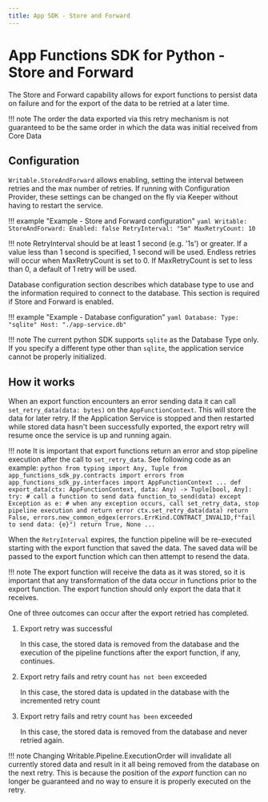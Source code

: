 ```yaml
---
title: App SDK - Store and Forward
---
```


# App Functions SDK for Python - Store and Forward

The Store and Forward capability allows for export functions to persist data on failure and for the export of the data to be retried at a later time. 

!!! note
    The order the data exported via this retry mechanism is not guaranteed to be the same order in which the data was initial received from Core Data

## Configuration

`Writable.StoreAndForward` allows enabling, setting the interval between retries and the max number of retries. If running with Configuration Provider, these settings can be changed on the fly via Keeper without having to restart the service.

!!! example "Example - Store and Forward configuration"
    ```yaml
    Writable:
      StoreAndForward:
        Enabled: false
        RetryInterval: "5m"
        MaxRetryCount: 10
    ```

!!! note
    RetryInterval should be at least 1 second (e.g. '1s') or greater. If a value less than 1 second is specified, 1 second will be used. Endless retries will occur when MaxRetryCount is set to 0. If MaxRetryCount is set to less than 0, a default of 1 retry will be used.

Database configuration section describes which database type to use and the information required to connect to the database. This section is required if Store and Forward is enabled. 

!!! example "Example - Database configuration"
    ```yaml
    Database:
      Type: "sqlite"
      Host: "./app-service.db"
    ```

!!! note
    The current python SDK supports `sqlite` as the Database Type only. If you specify a different type other than `sqlite`, the application service cannot be properly initialized.

## How it works

When an export function encounters an error sending data it can call `set_retry_data(data: bytes)` on the `AppFunctionContext`. This will store the data for later retry. If the Application Service is stopped and then restarted while stored data hasn't been successfully exported, the export retry will resume once the service is up and running again.

!!! note
    It is important that export functions return an error and stop pipeline execution after the call to `set_retry_data`. See following code as an example:
    ```python
    from typing import Any, Tuple
    from app_functions_sdk_py.contracts import errors
    from app_functions_sdk_py.interfaces import AppFunctionContext
    ...
    def export_data(ctx: AppFunctionContext, data: Any) -> Tuple[bool, Any]:
        try:
            # call a function to send data
            function_to_send(data)
        except Exception as e:
            # when any exception occurs, call set_retry_data, stop pipeline execution and return error
            ctx.set_retry_data(data)
            return False, errors.new_common_edgex(errors.ErrKind.CONTRACT_INVALID,f"fail to send data: {e}")
        return True, None
    ...
    ```

When the `RetryInterval` expires, the function pipeline will be re-executed starting with the export function that saved the data. The saved data will be passed to the export function which can then attempt to resend the data. 

!!! note
    The export function will receive the data as it was stored, so it is important that any transformation of the data occur in functions prior to the export function. The export function should only export the data that it receives.

One of three outcomes can occur after the export retried has completed. 

1. Export retry was successful

    In this case, the stored data is removed from the database and the execution of the pipeline functions after the export function, if any, continues. 

2. Export retry fails and retry count `has not been` exceeded

    In this case, the stored data is updated in the database with the incremented retry count

3. Export retry fails and retry count `has been` exceeded

    In this case, the stored data is removed from the database and never retried again.

!!! note
    Changing Writable.Pipeline.ExecutionOrder will invalidate all currently stored data and result in it all being removed from the database on the next retry. This is because the position of the *export* function can no longer be guaranteed and no way to ensure it is properly executed on the retry.
